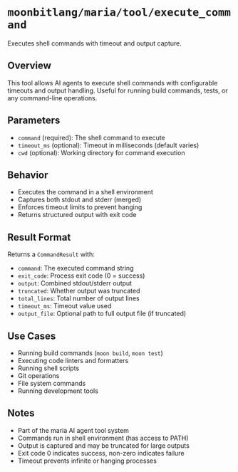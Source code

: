 # `moonbitlang/maria/tool/execute_command`

Executes shell commands with timeout and output capture.

## Overview

This tool allows AI agents to execute shell commands with configurable timeouts and output handling. Useful for running build commands, tests, or any command-line operations.

## Parameters

- `command` (required): The shell command to execute
- `timeout_ms` (optional): Timeout in milliseconds (default varies)
- `cwd` (optional): Working directory for command execution

## Behavior

- Executes the command in a shell environment
- Captures both stdout and stderr (merged)
- Enforces timeout limits to prevent hanging
- Returns structured output with exit code

## Result Format

Returns a `CommandResult` with:
- `command`: The executed command string
- `exit_code`: Process exit code (0 = success)
- `output`: Combined stdout/stderr output
- `truncated`: Whether output was truncated
- `total_lines`: Total number of output lines
- `timeout_ms`: Timeout value used
- `output_file`: Optional path to full output file (if truncated)

## Use Cases

- Running build commands (`moon build`, `moon test`)
- Executing code linters and formatters
- Running shell scripts
- Git operations
- File system commands
- Running development tools

## Notes

- Part of the maria AI agent tool system
- Commands run in shell environment (has access to PATH)
- Output is captured and may be truncated for large outputs
- Exit code 0 indicates success, non-zero indicates failure
- Timeout prevents infinite or hanging processes
